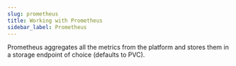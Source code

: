 ```yaml
---
slug: prometheus
title: Working with Prometheus
sidebar_label: Prometheus
---
```


Prometheus aggregates all the metrics from the platform and stores them in a storage endpoint of choice (defaults to PVC).
